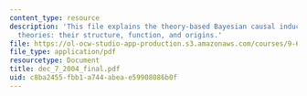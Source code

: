 ```yaml
---
content_type: resource
description: 'This file explains the theory-based Bayesian causal induction and intuitive
  theories: their structure, function, and origins.'
file: https://ol-ocw-studio-app-production.s3.amazonaws.com/courses/9-66j-computational-cognitive-science-fall-2004/c8ba2455fbb1a744abeae59908086b0f_dec_7_2004_final.pdf
file_type: application/pdf
resourcetype: Document
title: dec_7_2004_final.pdf
uid: c8ba2455-fbb1-a744-abea-e59908086b0f
---
```

